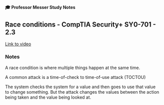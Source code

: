 #### 🎓 Professor Messer Study Notes

## Race conditions - CompTIA Security+ SY0-701 - 2.3

[Link to video](https://youtu.be/MKptc1lPSw8?si=hNIoEH50-pXE-5Dl)

### Notes

A race condition is where multiple things happen at the same time. 

A common attack is a time-of-check to time-of-use attack (TOCTOU)

The system checks the system for a value and then goes to use that value to change something. But the attack changes the values between the action being taken and the value being looked at.
